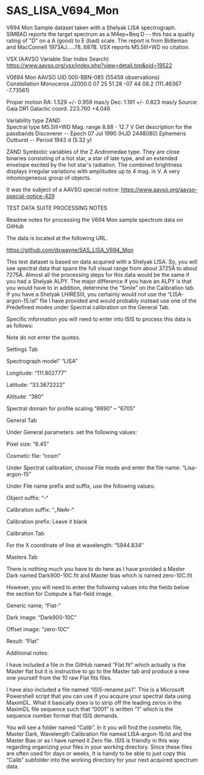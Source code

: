 # SAS_LISA_V694_Mon
V694 Mon Sample dataset taken with a Shelyak LISA  spectrograph.
SIMBAD reports the target spectrum as a M4ep+Beq D -- this has a quality rating of "D"
on a A (good) to E (bad) scale. The report is from 
Bidleman and MacConnell 1973AJ.....78..687B.  VSX reports 	M5.5III+WD no citation.

VSX (AAVSO Variable Star Index Search)
https://www.aavso.org/vsx/index.php?view=detail.top&oid=19522

V0694 Mon	 AAVSO UID	000-BBN-085 (55458 observations)	 
Constellation	Monoceros
J2000.0	07 25 51.28 -07 44 08.2  (111.46367 -7.73561)

Proper motion	RA: 1.529 +/- 0.959 mas/y	Dec: 1.191 +/- 0.823 mas/y	Source: Gaia DR1
Galactic coord.	223.760 +4.046

Variability type	ZAND	
Spectral type	M5.5III+WD
Mag. range	8.88 - 12.7 V	Get description for the passbands
Discoverer	--
Epoch	07 Jul 1990 (HJD 2448080)	 Ephemeris
Outburst	-- Period	1943 d  (5.32 y)

ZAND Symbiotic variables of the Z Andromedae type. They are close
binaries consisting of a hot star, a star of late type, and an
extended envelope excited by the hot star's radiation. The combined
brightness displays irregular variations with amplitudes up to 4
mag. in V. A very inhomogeneous group of objects.

It was the subject of a AAVSO special notice:
https://www.aavso.org/aavso-special-notice-429


TEST DATA SUITE PROCESSING NOTES

Readme notes for processing the V694 Mon sample spectrum data on GitHub

The data is located at the following URL.

https://github.com/dxwayne/SAS_LISA_V694_Mon

This test dataset is based on data acquired with a Shelyak LISA.  So, you will see spectral data that spans the full visual range from about 3725Å to about 7275Å.  Almost all the processing steps for this data would be the same if you had a Shelyak ALPY.  The major difference if you have an ALPY is that you would have to in addition, determine the “Smile” on the Calibration tab.  If you have a Shelyak LHIRESIII, you certainly would not use the “LISA-argon-15.lst” file I have provided and would probably instead use one of the Predefined modes under Spectral calibration on the General Tab.

Specific information you will need to enter into ISIS to process this data is as follows:

Note do not enter the quotes.

Settings Tab

Spectrograph model” “LISA”

Longitude: “111.802777”

Latitude: “33.3672222”

Altitude: “380”

Spectral domain for profile scaling “6690” – “6705”

General Tab

Under General parameters: set the following values:

Pixel size: “6.45”

Cosmetic file: “cosm”

Under Spectral calibration, choose File mode and enter the file name: “Lisa-argon-15”

Under File name prefix and suffix, use the following values:

Object suffix:		 “-“	

Calibration suffix:	“_NeAr-“

Calibration prefix:  	Leave it blank

Calibration Tab

For the X coordinate of line at wavelength: “5944.834”

Masters Tab

There is nothing much you have to do here as I have provided a Master Dark named Dark900-10C.fit and Master bias which is named zero-10C.fit

However, you will need to enter the following values into the fields below the section for Compute a flat-field image.

Generic name; “Flat-“

Dark image: “Dark900-10C”

Offset image: “zero-10C”

Result: “Flat”

Additional notes:

I have included a file in the GitHub named “Flat.fit” which actually is the Master flat but it is instructive to go to the Master tab and produce a new one yourself from the 10 raw Flat fits files.

I have also included a file named “ISIS-rename.ps1”.  This is a Microsoft Powershell script that you can use if you acquire your spectral data using MaximDL.  What it basically does is to strip off the leading zeros in the MaximDL file sequence such that “0001” is written “1” which is the sequence number format that ISIS demands.

You will see a folder named “Calib”.  In it you will find the cosmetic file, Master Dark, Wavelength Calibration file named LISA-argon-15.lst and the Master Bias or as I have named it Zero file.  ISIS is friendly in this way regarding organizing your files in your working directory.  Since these files are often used for days or weeks, It is handy to be able to just copy this “Calib” subfolder into the working directory for your next acquired spectrum data.

